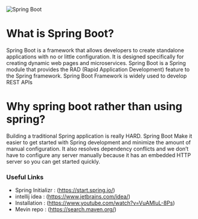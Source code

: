 ![Spring Boot](https://static.javatpoint.com/springboot/images/what-is-spring-boot.png)



# What is Spring Boot?
Spring Boot is a framework that allows developers to create standalone applications with no or little configuration. It is designed specifically for creating dynamic web pages and microservices. Spring Boot is a Spring module that provides the RAD (Rapid Application Development) feature to the Spring framework. Spring Boot Framework is widely used to develop REST APIs
# Why spring boot rather than using spring?
Building a traditional Spring application is really HARD. Spring Boot Make it easier to get started with Spring development and minimize the amount of manual configuration. It also resolves dependency conflicts and we don’t have to configure any server manually because it has an embedded HTTP server so you can get started quickly.
### Useful Links
- Spring Initializr : (https://start.spring.io/)
- intellij idea     : (https://www.jetbrains.com/idea/)
- Installation      : (https://www.youtube.com/watch?v=VuAMluL-8Ps)
- Mevin repo        : (https://search.maven.org/)
